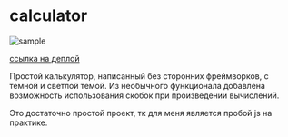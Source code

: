 # calculator
![sample](https://github.com/TiCh0v/calculator/assets/149305459/f5c9a857-8adf-4dc0-92e2-afc291a9dc0b)

[ссылка на деплой](https://tich0v.github.io/calculator/)

Простой калькулятор, написанный без сторонних фреймворков, с темной и светлой темой. Из необычного функционала добавлена возможность использования скобок при произведении вычислений.

Это достаточно простой проект, тк для меня является пробой js на практике.
